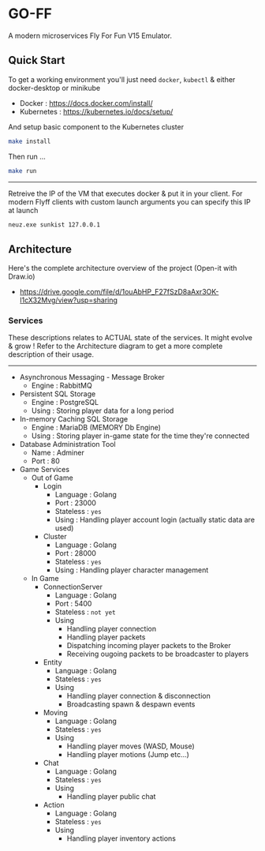 # GO-FF

A modern microservices Fly For Fun V15 Emulator.

## Quick Start

To get a working environment you'll just need `docker`, `kubectl` & either docker-desktop or minikube

* Docker : https://docs.docker.com/install/
* Kubernetes : https://kubernetes.io/docs/setup/

And setup basic component to the Kubernetes cluster

```bash
make install
```

Then run ...

```bash
make run
```

---

Retreive the IP of the VM that executes docker & put it in your client.
For modern Flyff clients with custom launch arguments you can specify this IP at launch

```bash
neuz.exe sunkist 127.0.0.1
```

## Architecture

Here's the complete architecture overview of the project (Open-it with Draw.io)

* https://drive.google.com/file/d/1ouAbHP_F27fSzD8aAxr3OK-l1cX32Mvg/view?usp=sharing

### Services

These descriptions relates to ACTUAL state of the services. It might evolve & grow ! Refer to the Architecture diagram to get a more complete description of their usage.

---

* Asynchronous Messaging - Message Broker
  * Engine : RabbitMQ
* Persistent SQL Storage
  * Engine : PostgreSQL
  * Using : Storing player data for a long period
* In-memory Caching SQL Storage
  * Engine : MariaDB (MEMORY Db Engine)
  * Using : Storing player in-game state for the time they're connected
* Database Administration Tool
  * Name : Adminer
  * Port : 80
* Game Services
  * Out of Game
    * Login
      * Language : Golang
      * Port : 23000
      * Stateless : `yes`
      * Using : Handling player account login (actually static data are used)
    * Cluster
      * Language : Golang
      * Port : 28000
      * Stateless : `yes`
      * Using : Handling player character management
  * In Game
    * ConnectionServer
      * Language : Golang
      * Port : 5400
      * Stateless : `not yet`
      * Using
        * Handling player connection
        * Handling player packets
        * Dispatching incoming player packets to the Broker
        * Receiving ougoing packets to be broadcaster to players
    * Entity
      * Language : Golang
      * Stateless : `yes`
      * Using
        * Handling player connection & disconnection
        * Broadcasting spawn & despawn events
    * Moving
      * Language : Golang
      * Stateless : `yes`
      * Using
        * Handling player moves (WASD, Mouse)
        * Handling player motions (Jump etc...)
    * Chat
      * Language : Golang
      * Stateless : `yes`
      * Using
        * Handling player public chat
    * Action
      * Language : Golang
      * Stateless : `yes`
      * Using
        * Handling player inventory actions
